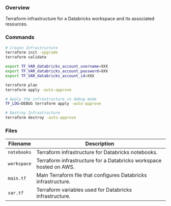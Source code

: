 ### Overview

Terraform infrastructure for a Databricks workspace and its associated resources.

### Commands

```bash
# Create Infrastructure
terraform init -upgrade
terraform validate

export TF_VAR_databricks_account_username=XXX
export TF_VAR_databricks_account_password=XXX
export TF_VAR_databricks_account_id=XXX

terraform plan
terraform apply -auto-approve

# Apply the infrastructure in debug mode
TF_LOG=DEBUG terraform apply -auto-approve

# Destroy Infrastructure
terraform destroy -auto-approve
```

### Files

| Filename    | Description                                                        |
|-------------|--------------------------------------------------------------------|
| `notebooks` | Terraform infrastructure for Databricks notebooks.                 |
| `workspace` | Terraform infrastructure for a Databricks workspace hosted on AWS. |
| `main.tf`   | Main Terraform file that configures Databricks infrastructure.     |
| `var.tf`    | Terraform variables used for Databricks infrastructure.            |